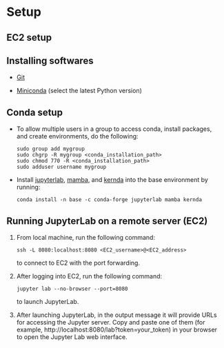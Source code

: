 # Setup

## EC2 setup

## Installing softwares

- [Git](https://git-scm.com/book/en/v2/Getting-Started-Installing-Git)

- [Miniconda](https://docs.conda.io/en/latest/miniconda.html) (select the latest Python version)

## Conda setup

- To allow multiple users in a group to access conda, install packages, and create environments, do the following:
    ```
    sudo group add mygroup
    sudo chgrp -R mygroup <conda_installation_path>
    sudo chmod 770 -R <conda_installation_path>
    sudo adduser username mygroup
    ```

- Install [jupyterlab](https://jupyterlab.readthedocs.io/en/stable/), [mamba](https://github.com/mamba-org/mamba), and [kernda](https://github.com/vericast/kernda) into the base environment by running:
    ```
    conda install -n base -c conda-forge jupyterlab mamba kernda
    ```

## Running JupyterLab on a remote server (EC2)

1. From local machine, run the following command:
    ```
    ssh -L 8080:localhost:8080 <EC2_username>@<EC2_address>
    ```
    to connect to EC2 with the port forwarding.

2. After logging into EC2, run the following command:
    ```
    jupyter lab --no-browser --port=8080
    ```
    to launch JupyterLab.

3. After launching JupyterLab, in the output message it will provide URLs for accessing the Jupyter server. Copy and paste one of them (for example, http://localhost:8080/lab?token=your_token) in your browser to open the Jupyter Lab web interface.

